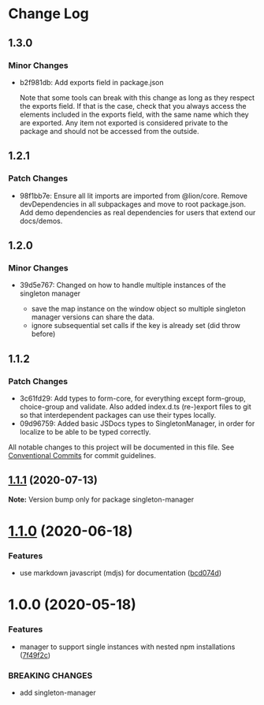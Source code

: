 # Change Log

## 1.3.0

### Minor Changes

- b2f981db: Add exports field in package.json

  Note that some tools can break with this change as long as they respect the exports field. If that is the case, check that you always access the elements included in the exports field, with the same name which they are exported. Any item not exported is considered private to the package and should not be accessed from the outside.

## 1.2.1

### Patch Changes

- 98f1bb7e: Ensure all lit imports are imported from @lion/core. Remove devDependencies in all subpackages and move to root package.json. Add demo dependencies as real dependencies for users that extend our docs/demos.

## 1.2.0

### Minor Changes

- 39d5e767: Changed on how to handle multiple instances of the singleton manager

  - save the map instance on the window object so multiple singleton manager versions can share the data.
  - ignore subsequential set calls if the key is already set (did throw before)

## 1.1.2

### Patch Changes

- 3c61fd29: Add types to form-core, for everything except form-group, choice-group and validate. Also added index.d.ts (re-)export files to git so that interdependent packages can use their types locally.
- 09d96759: Added basic JSDocs types to SingletonManager, in order for localize to be able to be typed correctly.

All notable changes to this project will be documented in this file.
See [Conventional Commits](https://conventionalcommits.org) for commit guidelines.

## [1.1.1](https://github.com/ing-bank/lion/compare/singleton-manager@1.1.0...singleton-manager@1.1.1) (2020-07-13)

**Note:** Version bump only for package singleton-manager

# [1.1.0](https://github.com/ing-bank/lion/compare/singleton-manager@1.0.0...singleton-manager@1.1.0) (2020-06-18)

### Features

- use markdown javascript (mdjs) for documentation ([bcd074d](https://github.com/ing-bank/lion/commit/bcd074d1fbce8754d428538df723ba402603e2c8))

# 1.0.0 (2020-05-18)

### Features

- manager to support single instances with nested npm installations ([7f49f2c](https://github.com/ing-bank/lion/commit/7f49f2c6a60a68d609243f77c5c01ba1047deef2))

### BREAKING CHANGES

- add singleton-manager
